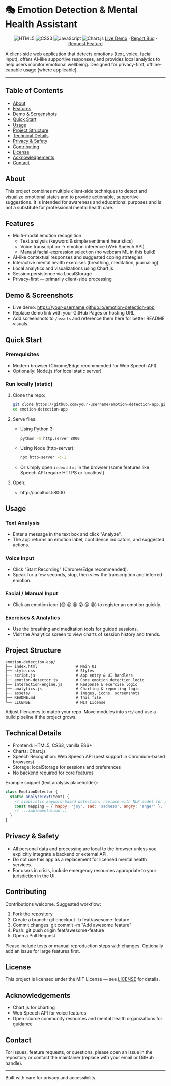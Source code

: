 # 🎭 Emotion Detection & Mental Health Assistant

<div align="center">
  
![HTML5](https://img.shields.io/badge/HTML5-E34F26?style=for-the-badge&logo=html5&logoColor=white)
![CSS3](https://img.shields.io/badge/CSS3-1572B6?style=for-the-badge&logo=css3&logoColor=white)
![JavaScript](https://img.shields.io/badge/JavaScript-F7DF1E?style=for-the-badge&logo=javascript&logoColor=black)
![Chart.js](https://img.shields.io/badge/Chart.js-FF6384?style=for-the-badge&logo=chart.js&logoColor=white)
[Live Demo](https://your-username.github.io/emotion-detection-app) · [Report Bug](https://github.com/your-username/emotion-detection-app/issues) · [Request Feature](https://github.com/your-username/emotion-detection-app/issues)

</div>

A client-side web application that detects emotions (text, voice, facial input), offers AI-like supportive responses, and provides local analytics to help users monitor emotional wellbeing. Designed for privacy-first, offline-capable usage (where applicable).

---

## Table of Contents

- [About](#about)
- [Features](#features)
- [Demo & Screenshots](#demo--screenshots)
- [Quick Start](#quick-start)
- [Usage](#usage)
- [Project Structure](#project-structure)
- [Technical Details](#technical-details)
- [Privacy & Safety](#privacy--safety)
- [Contributing](#contributing)
- [License](#license)
- [Acknowledgements](#acknowledgements)
- [Contact](#contact)

## About

This project combines multiple client-side techniques to detect and visualize emotional states and to provide actionable, supportive suggestions. It is intended for awareness and educational purposes and is not a substitute for professional mental health care.

## Features

- Multi-modal emotion recognition
  - Text analysis (keyword & simple sentiment heuristics)
  - Voice transcription → emotion inference (Web Speech API)
  - Manual facial-expression selection (no webcam ML in this build)
- AI-like contextual responses and suggested coping strategies
- Interactive mental health exercises (breathing, meditation, journaling)
- Local analytics and visualizations using Chart.js
- Session persistence via LocalStorage
- Privacy-first — primarily client-side processing

## Demo & Screenshots

- Live demo: https://your-username.github.io/emotion-detection-app
- Replace demo link with your GitHub Pages or hosting URL.
- Add screenshots to `/assets` and reference them here for better README visuals.

## Quick Start

### Prerequisites

- Modern browser (Chrome/Edge recommended for Web Speech API)
- Optionally: Node.js (for local static server)

### Run locally (static)

1. Clone the repo:
   ```bash
   git clone https://github.com/your-username/emotion-detection-app.git
   cd emotion-detection-app
   ```

2. Serve files:

   - Using Python 3:
     ```bash
     python -m http.server 8000
     ```
   - Using Node (http-server):
     ```bash
     npx http-server -c-1
     ```
   - Or simply open `index.html` in the browser (some features like Speech API require HTTPS or localhost).

3. Open:
   - http://localhost:8000

## Usage

### Text Analysis
- Enter a message in the text box and click "Analyze".
- The app returns an emotion label, confidence indicators, and suggested actions.

### Voice Input
- Click "Start Recording" (Chrome/Edge recommended).
- Speak for a few seconds, stop, then view the transcription and inferred emotion.

### Facial / Manual Input
- Click an emotion icon (😊 😢 😠 😲 😐 😰) to register an emotion quickly.

### Exercises & Analytics
- Use the breathing and meditation tools for guided sessions.
- Visit the Analytics screen to view charts of session history and trends.

## Project Structure

```
emotion-detection-app/
├── index.html                 # Main UI
├── style.css                  # Styles
├── script.js                  # App entry & UI handlers
├── emotion-detector.js        # Core emotion detection logic
├── interaction-engine.js      # Response & exercise logic
├── analytics.js               # Charting & reporting logic
├── assets/                    # Images, icons, screenshots
├── README.md                  # This file
└── LICENSE                    # MIT License
```

Adjust filenames to match your repo. Move modules into `src/` and use a build pipeline if the project grows.

## Technical Details

- Frontend: HTML5, CSS3, vanilla ES6+
- Charts: Chart.js
- Speech Recognition: Web Speech API (best support in Chromium-based browsers)
- Storage: localStorage for sessions and preferences
- No backend required for core features

Example snippet (text analysis placeholder):
```javascript
class EmotionDetector {
  static analyzeText(text) {
    // simplistic keyword-based detection; replace with NLP model for production
    const mapping = { happy: 'joy', sad: 'sadness', angry: 'anger' };
    // ...implementation...
  }
}
```

## Privacy & Safety

- All personal data and processing are local to the browser unless you explicitly integrate a backend or external API.
- Do not use this app as a replacement for licensed mental health services.
- For users in crisis, include emergency resources appropriate to your jurisdiction in the UI.

## Contributing

Contributions welcome. Suggested workflow:

1. Fork the repository
2. Create a branch: git checkout -b feat/awesome-feature
3. Commit changes: git commit -m "Add awesome feature"
4. Push: git push origin feat/awesome-feature
5. Open a Pull Request

Please include tests or manual reproduction steps with changes. Optionally add an issue for large features first.

## License

This project is licensed under the MIT License — see [LICENSE](LICENSE) for details.

## Acknowledgements

- Chart.js for charting
- Web Speech API for voice features
- Open source community resources and mental health organizations for guidance

## Contact

For issues, feature requests, or questions, please open an issue in the repository or contact the maintainer (replace with your email or GitHub handle).

---
Built with care for privacy and accessibility.
